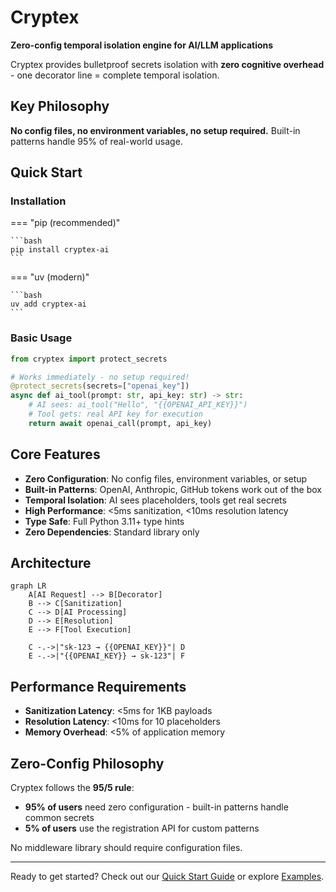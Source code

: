 # Cryptex

**Zero-config temporal isolation engine for AI/LLM applications**

Cryptex provides bulletproof secrets isolation with **zero cognitive overhead** - one decorator line = complete temporal isolation.

## Key Philosophy

**No config files, no environment variables, no setup required.** Built-in patterns handle 95% of real-world usage.

## Quick Start

### Installation

=== "pip (recommended)"

    ```bash
    pip install cryptex-ai
    ```

=== "uv (modern)"

    ```bash
    uv add cryptex-ai
    ```

### Basic Usage

```python
from cryptex import protect_secrets

# Works immediately - no setup required!
@protect_secrets(secrets=["openai_key"])
async def ai_tool(prompt: str, api_key: str) -> str:
    # AI sees: ai_tool("Hello", "{{OPENAI_API_KEY}}")
    # Tool gets: real API key for execution
    return await openai_call(prompt, api_key)
```

## Core Features

- **Zero Configuration**: No config files, environment variables, or setup
- **Built-in Patterns**: OpenAI, Anthropic, GitHub tokens work out of the box
- **Temporal Isolation**: AI sees placeholders, tools get real secrets
- **High Performance**: <5ms sanitization, <10ms resolution latency
- **Type Safe**: Full Python 3.11+ type hints
- **Zero Dependencies**: Standard library only

## Architecture

```mermaid
graph LR
    A[AI Request] --> B[Decorator]
    B --> C[Sanitization]
    C --> D[AI Processing]
    D --> E[Resolution]
    E --> F[Tool Execution]
    
    C -.->|"sk-123 → {{OPENAI_KEY}}"| D
    E -.->|"{{OPENAI_KEY}} → sk-123"| F
```

## Performance Requirements

- **Sanitization Latency**: <5ms for 1KB payloads
- **Resolution Latency**: <10ms for 10 placeholders  
- **Memory Overhead**: <5% of application memory

## Zero-Config Philosophy

Cryptex follows the **95/5 rule**:

- **95% of users** need zero configuration - built-in patterns handle common secrets
- **5% of users** use the registration API for custom patterns

No middleware library should require configuration files.

---

Ready to get started? Check out our [Quick Start Guide](quickstart.md) or explore [Examples](examples/index.md).